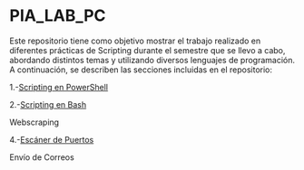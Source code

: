 # PIA_LAB_PC
Este repositorio tiene como objetivo mostrar el trabajo realizado en diferentes prácticas de Scripting durante el semestre que se llevo a cabo, abordando distintos temas y utilizando diversos lenguajes de programación. A continuación, se describen las secciones incluidas en el repositorio:

1.-[Scripting en PowerShell](https://github.com/JaRoCal/PIA_LAB_PC/blob/485017ace6afcbb0b0bff27bbcb0ed9ec338b27a/Scripting%20en%20PowerShell.md)

2.-[Scripting en Bash](https://github.com/JaRoCal/PIA_LAB_PC/blob/485017ace6afcbb0b0bff27bbcb0ed9ec338b27a/Scripting%20en%20Bash.md)

Webscraping

4.-[Escáner de Puertos](https://github.com/JaRoCal/PIA_LAB_PC/blob/7160278bf501a585fdfed2bf941ec42ae4b22255/Envi%C3%B3%20de%20Correos.md)

Envío de Correos
